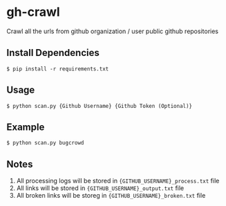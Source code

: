 # gh-crawl
Crawl all the urls from github organization / user public github repositories

## Install Dependencies

```
$ pip install -r requirements.txt
```

## Usage

```
$ python scan.py {Github Username} {Github Token (Optional)}
```

## Example

```
$ python scan.py bugcrowd

```

## Notes

1. All processing logs will be stored in `{GITHUB_USERNAME}_process.txt` file
2. All links will be stored in `{GITHUB_USERNAME}_output.txt` file
3. All broken links will be storeg in `{GITHUB_USERNAME}_broken.txt` file

